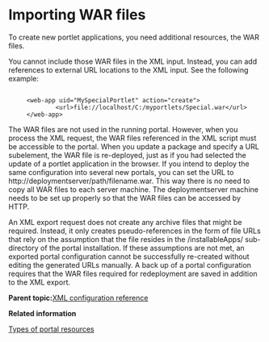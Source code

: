 # Importing WAR files

To create new portlet applications, you need additional resources, the WAR files.

You cannot include those WAR files in the XML input. Instead, you can add references to external URL locations to the XML input. See the following example:

```

     <web-app uid="MySpecialPortlet" action="create">
             <url>file://localhost/C:/myportlets/Special.war</url>
     </web-app>

```

The WAR files are not used in the running portal. However, when you process the XML request, the WAR files referenced in the XML script must be accessible to the portal. When you update a package and specify a URL subelement, the WAR file is re-deployed, just as if you had selected the update of a portlet application in the browser. If you intend to deploy the same configuration into several new portals, you can set the URL to http://deploymentserver/path/filename.war. This way there is no need to copy all WAR files to each server machine. The deploymentserver machine needs to be set up properly so that the WAR files can be accessed by HTTP.

An XML export request does not create any archive files that might be required. Instead, it only creates pseudo-references in the form of file URLs that rely on the assumption that the file resides in the /installableApps/ sub-directory of the portal installation. If these assumptions are not met, an exported portal configuration cannot be successfully re-created without editing the generated URLs manually. A back up of a portal configuration requires that the WAR files required for redeployment are saved in addition to the XML export.

**Parent topic:**[XML configuration reference](../admin-system/adxmlref.md)

**Related information**  


[Types of portal resources](../admin-system/adxmlref_resrc_types.md)

